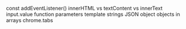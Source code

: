 const
addEventListener()
innerHTML vs textContent vs innerText
input.value
function parameters
template strings
JSON object
objects in arrays
chrome.tabs
